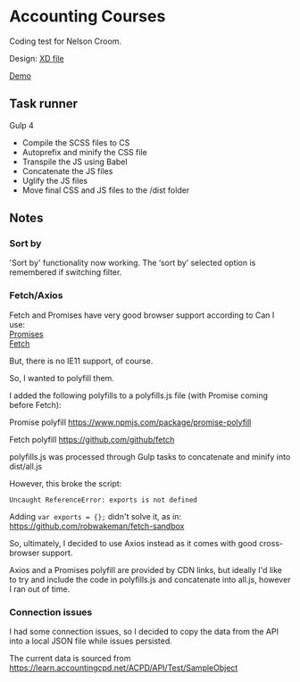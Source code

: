 # Accounting Courses

Coding test for Nelson Croom.

Design: [XD file](https://xd.adobe.com/view/e32b2883-a592-4385-4f5a-7fcefe945f8a-951a/screen/6481ffeb-3e29-41f2-9a7a-b25cf144a39d/Mobile)

[Demo](http://robwakemandev.com/accounting-courses/)

## Task runner

Gulp 4

- Compile the SCSS files to CS
- Autoprefix and minify the CSS file
- Transpile the JS using Babel
- Concatenate the JS files
- Uglify the JS files
- Move final CSS and JS files to the /dist folder

## Notes

### Sort by

'Sort by' functionality now working. The ‘sort by’ selected option is remembered if switching filter.

### Fetch/Axios

Fetch and Promises have very good browser support according to Can I use:  
[Promises](https://caniuse.com/#search=promise)  
[Fetch](https://caniuse.com/#search=fetch)

But, there is no IE11 support, of course.

So, I wanted to polyfill them.

I added the following polyfills to a polyfills.js file (with Promise coming before Fetch):

Promise polyfill
https://www.npmjs.com/package/promise-polyfill

Fetch polyfill
https://github.com/github/fetch

polyfills.js was processed through Gulp tasks to concatenate and minify into dist/all.js

However, this broke the script:

`Uncaught ReferenceError: exports is not defined`

Adding `var exports = {};` didn't solve it, as in:  
https://github.com/robwakeman/fetch-sandbox

So, ultimately, I decided to use Axios instead as it comes with good cross-browser support.

Axios and a Promises polyfill are provided by CDN links, but ideally I'd like to try and include the code in polyfills.js and concatenate into all.js, however I ran out of time.

### Connection issues

I had some connection issues, so I decided to copy the data from the API into a local JSON file while issues persisted.

The current data is sourced from https://learn.accountingcpd.net/ACPD/API/Test/SampleObject

